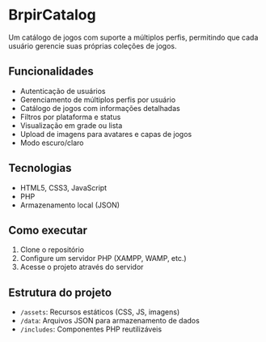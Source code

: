 # BrpirCatalog

Um catálogo de jogos com suporte a múltiplos perfis, permitindo que cada usuário gerencie suas próprias coleções de jogos.

## Funcionalidades

- Autenticação de usuários
- Gerenciamento de múltiplos perfis por usuário
- Catálogo de jogos com informações detalhadas
- Filtros por plataforma e status
- Visualização em grade ou lista
- Upload de imagens para avatares e capas de jogos
- Modo escuro/claro

## Tecnologias

- HTML5, CSS3, JavaScript
- PHP
- Armazenamento local (JSON)

## Como executar

1. Clone o repositório
2. Configure um servidor PHP (XAMPP, WAMP, etc.)
3. Acesse o projeto através do servidor

## Estrutura do projeto

- `/assets`: Recursos estáticos (CSS, JS, imagens)
- `/data`: Arquivos JSON para armazenamento de dados
- `/includes`: Componentes PHP reutilizáveis